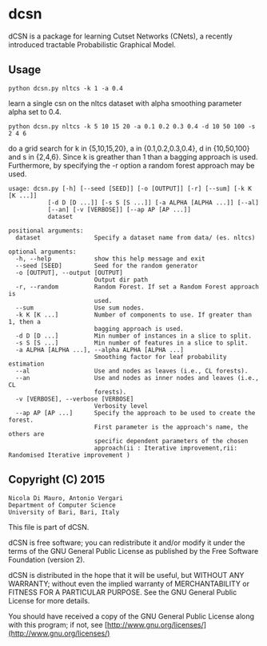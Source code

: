 # dcsn
dCSN is a package for learning Cutset Networks (CNets), a recently introduced tractable Probabilistic Graphical Model.

## Usage

    python dcsn.py nltcs -k 1 -a 0.4

learn a single csn on the nltcs dataset with alpha smoothing parameter
alpha set to 0.4.

    python dcsn.py nltcs -k 5 10 15 20 -a 0.1 0.2 0.3 0.4 -d 10 50 100 -s 2 4 6 

do a grid search for k in {5,10,15,20}, a in {0.1,0.2,0.3,0.4}, d in
{10,50,100} and s in {2,4,6}. Since k is greather than 1 than a
bagging approach is used. Furthermore, by specifying the -r option a
random forest approach may be used.

    usage: dcsn.py [-h] [--seed [SEED]] [-o [OUTPUT]] [-r] [--sum] [-k K [K ...]]
               [-d D [D ...]] [-s S [S ...]] [-a ALPHA [ALPHA ...]] [--al]
               [--an] [-v [VERBOSE]] [--ap AP [AP ...]]
               dataset

    positional arguments:
      dataset               Specify a dataset name from data/ (es. nltcs)
    
    optional arguments:
      -h, --help            show this help message and exit
      --seed [SEED]         Seed for the random generator
      -o [OUTPUT], --output [OUTPUT]
                            Output dir path
      -r, --random          Random Forest. If set a Random Forest approach is
                            used.
      --sum                 Use sum nodes.
      -k K [K ...]          Number of components to use. If greater than 1, then a
                            bagging approach is used.
      -d D [D ...]          Min number of instances in a slice to split.
      -s S [S ...]          Min number of features in a slice to split.
      -a ALPHA [ALPHA ...], --alpha ALPHA [ALPHA ...]
                            Smoothing factor for leaf probability estimation
      --al                  Use and nodes as leaves (i.e., CL forests).
      --an                  Use and nodes as inner nodes and leaves (i.e., CL
                            forests).
      -v [VERBOSE], --verbose [VERBOSE]
                            Verbosity level
      --ap AP [AP ...]      Specify the approach to be used to create the forest.
                            First parameter is the approach's name, the others are
                            specific dependent parameters of the chosen
                            approach(ii : Iterative improvement,rii: Randomised Iterative improvement )


## Copyright (C) 2015

    Nicola Di Mauro, Antonio Vergari 
    Department of Computer Science 
    University of Bari, Bari, Italy 

This file is part of dCSN.
    
dCSN is free software; you can redistribute it and/or modify it under the terms of the GNU General Public License as published by the Free Software Foundation (version 2).

dCSN is distributed in the hope that it will be useful, but WITHOUT ANY WARRANTY; without even the implied warranty of MERCHANTABILITY or FITNESS FOR A PARTICULAR PURPOSE.  See the GNU General Public License for more details.

You should have received a copy of the GNU General Public License along with this program; if not,
see [http://www.gnu.org/licenses/](http://www.gnu.org/licenses/) 

